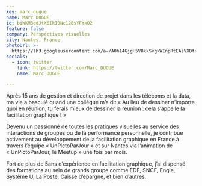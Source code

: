 ```yaml
---
key: marc_dugue
name: Marc DUGUE
id: biWKM3edJtX6IkI0Nc128sYFYkO2
feature: false
company: Perspectives visuelles
city: Nantes, France
photoUrl: >-
  https://lh3.googleusercontent.com/a-/AOh14GjgH5V8kkSvgkWInpRtEAsVXDtnIE1CFxSPPj5JeQ
socials:
  - icon: twitter
    link: https://twitter.com/Marc_DUGUE
    name: Marc_DUGUE

---
```


Après 15 ans de gestion et direction de projet dans les télécoms et la data, ma vie a basculé quand une collègue m’a dit « Au lieu de dessiner n’importe quoi en réunion, tu ferais mieux de dessiner la réunion : cela s’appelle la facilitation graphique ! »

Devenu un passionné de toutes les pratiques visuelles au service des interactions de groupes ou de la performance personnelle, je contribue activement au développement de la facilitation graphique en France à travers l’équipe « UnPictoParJour » et sur Nantes via l’animation de « UnPictoParJour, le Meetup » une fois par mois. 

Fort de plus de 5ans d’expérience en facilitation graphique, j’ai dispensé des formations au sein de grands groupe comme EDF, SNCF, Engie, Système U, La Poste, Caisse d’épargne, et bien d’autres. 